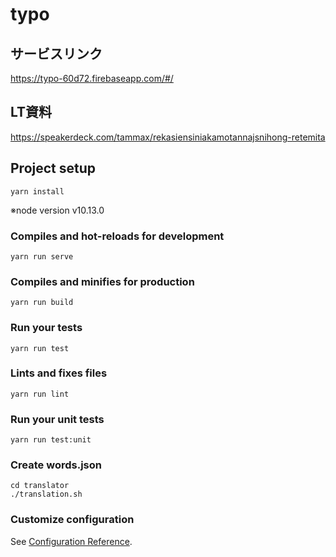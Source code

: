 # typo

## サービスリンク
https://typo-60d72.firebaseapp.com/#/

## LT資料
https://speakerdeck.com/tammax/rekasiensiniakamotannajsnihong-retemita

## Project setup
```
yarn install
```
※node version v10.13.0

### Compiles and hot-reloads for development
```
yarn run serve
```

### Compiles and minifies for production
```
yarn run build
```

### Run your tests
```
yarn run test
```

### Lints and fixes files
```
yarn run lint
```

### Run your unit tests
```
yarn run test:unit
```
### Create words.json
```
cd translator
./translation.sh
```

### Customize configuration
See [Configuration Reference](https://cli.vuejs.org/config/).
